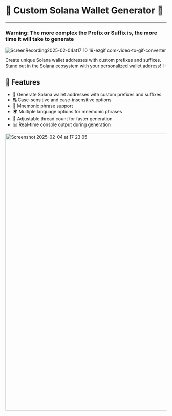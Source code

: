 # 🌟 Custom Solana Wallet Generator 🚀

---
### Warning: The more complex the Prefix or Suffix is, the more time it will take to generate

![ScreenRecording2025-02-04at17 10 19-ezgif com-video-to-gif-converter](https://github.com/user-attachments/assets/8705579a-d3ee-489e-a466-80a92410b5d5)

Create unique Solana wallet addresses with custom prefixes and suffixes. Stand out in the Solana ecosystem with your personalized wallet address! ✨

## 🚀 Features

- 🎯 Generate Solana wallet addresses with custom prefixes and suffixes
- 🔠 Case-sensitive and case-insensitive options
- 🧠 Mnemonic phrase support
- 🌍 Multiple language options for mnemonic phrases
- 🔢 Adjustable thread count for faster generation
- 📊 Real-time console output during generation

<img width="865" alt="Screenshot 2025-02-04 at 17 23 05" src="https://github.com/user-attachments/assets/8d6ef5b6-ba30-4334-a4b9-7909b0aa3d0f" />
